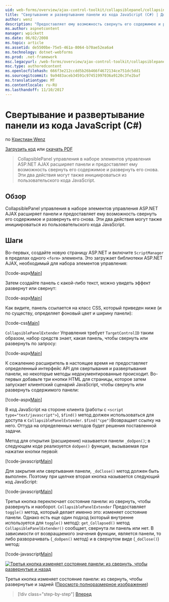```yaml
---
uid: web-forms/overview/ajax-control-toolkit/collapsiblepanel/collapsing-and-expanding-a-panel-from-javascript-cs
title: "Свертывание и развертывание панели из кода JavaScript (C#) | Документы Microsoft"
author: wenz
description: "Предоставляет ему возможность свернуть его содержимое и разверните его и расширяет их возможности панели управления CollapsiblePanel в наборе элементов управления ASP.NET AJAX..."
ms.author: aspnetcontent
manager: wpickett
ms.date: 06/02/2008
ms.topic: article
ms.assetid: de5500be-75e5-461a-8064-b70ae52ea6a4
ms.technology: dotnet-webforms
ms.prod: .net-framework
msc.legacyurl: /web-forms/overview/ajax-control-toolkit/collapsiblepanel/collapsing-and-expanding-a-panel-from-javascript-cs
msc.type: authoredcontent
ms.openlocfilehash: 666f3e212ccdd5b26b466f4672134ce751dc5dd1
ms.sourcegitcommit: 9a9483aceb34591c97451997036a9120c3fe2baf
ms.translationtype: MT
ms.contentlocale: ru-RU
ms.lasthandoff: 11/10/2017
---
```

<a name="collapsing-and-expanding-a-panel-from-javascript-c"></a>Свертывание и развертывание панели из кода JavaScript (C#)
====================
по [Кристиан Wenz](https://github.com/wenz)

[Загрузить код](http://download.microsoft.com/download/8/a/a/8aab3c3e-de6f-463f-805c-5fda567eef6e/CollapsiblePanel1.cs.zip) или [скачать PDF](http://download.microsoft.com/download/b/6/a/b6ae89ee-df69-4c87-9bfb-ad1eb2b23373/collapsiblepanel1CS.pdf)

> CollapsiblePanel управления в наборе элементов управления ASP.NET AJAX расширяет панели и предоставляет ему возможность свернуть его содержимое и развернуть его снова. Эти два действия могут также инициироваться из пользовательского кода JavaScript.


## <a name="overview"></a>Обзор

CollapsiblePanel управления в наборе элементов управления ASP.NET AJAX расширяет панели и предоставляет ему возможность свернуть его содержимое и развернуть его снова. Эти два действия могут также инициироваться из пользовательского кода JavaScript.

## <a name="steps"></a>Шаги

Во-первых, создайте новую страницу ASP.NET и включите `ScriptManager` в пределах одного `<form>` элемента. Это загружает библиотеки ASP.NET AJAX, необходимый для набора элементов управления:

[!code-aspx[Main](collapsing-and-expanding-a-panel-from-javascript-cs/samples/sample1.aspx)]

Затем создайте панель с какой-либо текст, можно увидеть эффект развернут или свернут:

[!code-aspx[Main](collapsing-and-expanding-a-panel-from-javascript-cs/samples/sample2.aspx)]

Как видите, панель ссылается на класс CSS, который приведен ниже (и по существу, определяет фоновый цвет и ширину панели):

[!code-css[Main](collapsing-and-expanding-a-panel-from-javascript-cs/samples/sample3.css)]

`CollapsiblePanelExtender` Управления требует `TargetControlID` таким образом, набор средств знает, какая панель, чтобы свернуть или развернуть по запросу:

[!code-aspx[Main](collapsing-and-expanding-a-panel-from-javascript-cs/samples/sample4.aspx)]

К сожалению расширитель в настоящее время не предоставляет определенный интерфейс API для свертывания и развертывания панели, но некоторые методы недокументированные происходит. Во-первых добавьте три кнопки HTML для страницы, которое затем запускает клиентский сценарий JavaScript, чтобы свернуть или развернуть содержимого панели:

[!code-aspx[Main](collapsing-and-expanding-a-panel-from-javascript-cs/samples/sample5.aspx)]

В код JavaScript на стороне клиента (работы с `<script type="text/javascript">`), `$find()` метод должен использоваться для доступа к `CollapsiblePanelExtender`. `$find("cpe")`Возвращает ссылку на него. Оттуда на определенных методов будет решения поставленной задачи.

Метод для открытия (расширение) называется панели `_doOpen()`; в следующем коде реализуется `doOpen()` функция, вызываемая при нажатии кнопки первой:

[!code-javascript[Main](collapsing-and-expanding-a-panel-from-javascript-cs/samples/sample6.js)]

Для закрытия или свертывания панели, `_doClose()` метод должен быть выполнен. Поэтому при щелчке вторая кнопка называется следующий код JavaScript:

[!code-javascript[Main](collapsing-and-expanding-a-panel-from-javascript-cs/samples/sample7.js)]

Третья кнопка переключает состояние панели: из свернуть, чтобы развернуть и наоборот. `CollapsiblePanelExtender` Предоставляет `toggle()` метод, который делает именно это: изменяет состояние панели. Однако есть еще один подход (который внутренне используется для `toggle()` метод): `get_Collapsed()` метод `CollapsiblePanelExtender()` сообщает, свернута ли панель или нет. В зависимости от возвращаемого значения функции, является панели, то либо разворачивать (`_doOpen()` метод) и в свернутом виде (`_doClose()`) метод:

[!code-javascript[Main](collapsing-and-expanding-a-panel-from-javascript-cs/samples/sample8.js)]


[![Третья кнопка изменяет состояние панели: из свернуть, чтобы развернутые и назад](collapsing-and-expanding-a-panel-from-javascript-cs/_static/image2.png)](collapsing-and-expanding-a-panel-from-javascript-cs/_static/image1.png)

Третья кнопка изменяет состояние панели: из свернуть, чтобы развернутые и задней ([Просмотр полноразмерное изображение](collapsing-and-expanding-a-panel-from-javascript-cs/_static/image3.png))

>[!div class="step-by-step"]
[Вперед](collapsing-and-expanding-a-panel-from-javascript-vb.md)
